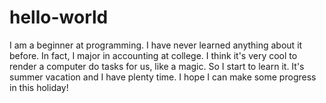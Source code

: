 # hello-world
I am a beginner at programming. I have never learned anything about it before. In fact, I major in accounting at college. I think it's very cool to render a computer do tasks for us, like a magic. So I start to learn it. It's summer vacation and I have plenty time. I hope I can make some progress in this holiday!
